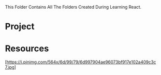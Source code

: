 This Folder Contains All The Folders Created During Learning React.

# Project

# Resources
[https://i.pinimg.com/564x/6d/99/79/6d997904ae96073bf917e102a409c3c7.jpg]